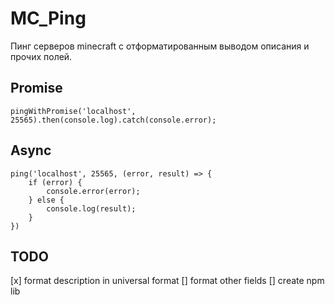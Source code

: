 # MC_Ping

Пинг серверов minecraft с отформатированным выводом описания и прочих полей.




## Promise
```
pingWithPromise('localhost', 25565).then(console.log).catch(console.error);
```

## Async
```
ping('localhost', 25565, (error, result) => {
    if (error) {
        console.error(error);
    } else {
        console.log(result);
    }
})
```


## TODO

[x] format description in universal format
[] format other fields
[] create npm lib
